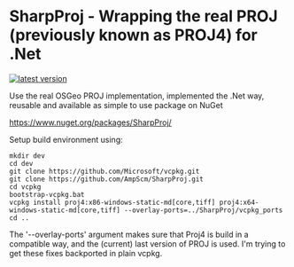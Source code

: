 # SharpProj - Wrapping the real PROJ (previously known as PROJ4) for .Net

[![latest version](https://img.shields.io/nuget/v/SharpProj)](https://www.nuget.org/packages/SharpProj)


Use the real OSGeo PROJ implementation, implemented the .Net way, reusable and available as simple to use package on NuGet

https://www.nuget.org/packages/SharpProj/


Setup build environment using:

    mkdir dev
    cd dev
    git clone https://github.com/Microsoft/vcpkg.git
    git clone https://github.com/AmpScm/SharpProj.git
    cd vcpkg
    bootstrap-vcpkg.bat
    vcpkg install proj4:x86-windows-static-md[core,tiff] proj4:x64-windows-static-md[core,tiff] --overlay-ports=../SharpProj/vcpkg_ports
    cd ..
    

The '--overlay-ports' argument makes sure that Proj4 is build in a compatible way, and the (current) last
version of PROJ is used. I'm trying to get these fixes backported in plain vcpkg.
